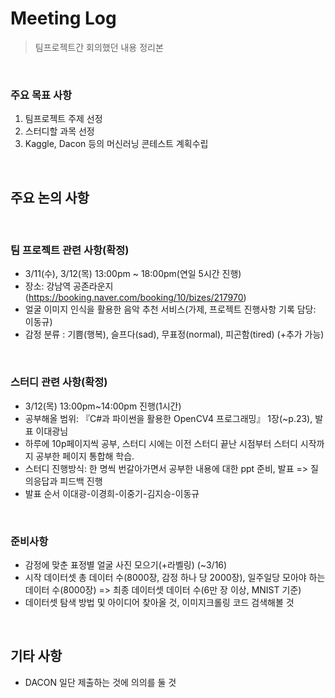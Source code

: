 # Meeting Log

> 팀프로젝트간 회의했던 내용 정리본

<br>

### 주요 목표 사항

1. 팀프로젝트 주제 선정
2. 스터디할 과목 선정
3. Kaggle, Dacon 등의 머신러닝 콘테스트 계획수립

<br>

## 주요 논의 사항

<br>

### 팀 프로젝트 관련 사항(확정)

- 3/11(수), 3/12(목) 13:00pm ~ 18:00pm(연일 5시간 진행)
- 장소: 강남역 공존라운지(https://booking.naver.com/booking/10/bizes/217970)
- 얼굴 이미지 인식을 활용한 음악 추천 서비스(가제, 프로젝트 진행사항 기록 담당: 이동규)
- 감정 분류 : 기쁨(행복), 슬프다(sad), 무표정(normal), 피곤함(tired) (+추가 가능)

<br>

### 스터디 관련 사항(확정)

- 3/12(목) 13:00pm~14:00pm 진행(1시간)
- 공부해올 범위: 『C#과 파이썬을 활용한 OpenCV4 프로그래밍』 1장(~p.23), 발표 이대광님
- 하루에 10p페이지씩 공부, 스터디 시에는 이전 스터디 끝난 시점부터 스터디 시작까지 공부한 페이지 통합해 학습.
- 스터디 진행방식: 한 명씩 번갈아가면서 공부한 내용에 대한 ppt 준비, 발표 => 질의응답과 피드백 진행
- 발표 순서 이대광-이경희-이중기-김지승-이동규

<br>

### 준비사항

- 감정에 맞춘 표정별 얼굴 사진 모으기(+라벨링) (~3/16)
- 시작 데이터셋 총 데이터 수(8000장, 감정 하나 당 2000장), 일주일당 모아야 하는 데이터 수(8000장) => 최종 데이터셋 데이터 수(6만 장 이상, MNIST 기준)
- 데이터셋 탐색 방법 및 아이디어 찾아올 것, 이미지크롤링 코드 검색해볼 것

<br>

## 기타 사항

- DACON 일단 제출하는 것에 의의를 둘 것